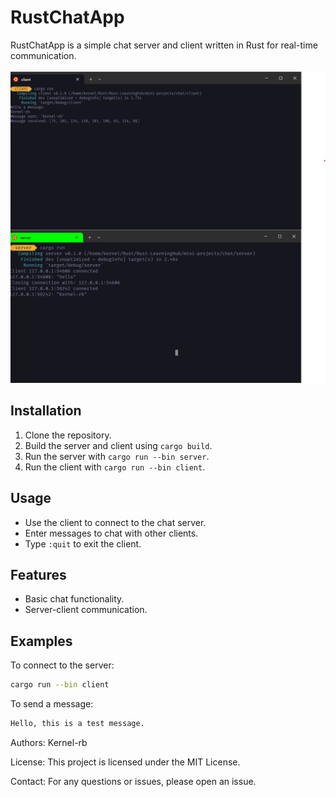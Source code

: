# RustChatApp

RustChatApp is a simple chat server and client written in Rust for real-time communication.
<br> 
<br>
![Alt Text](server&client.png)

## Installation

1. Clone the repository.
2. Build the server and client using `cargo build`.
3. Run the server with `cargo run --bin server`.
4. Run the client with `cargo run --bin client`.

## Usage

- Use the client to connect to the chat server.
- Enter messages to chat with other clients.
- Type `:quit` to exit the client.

## Features

- Basic chat functionality.
- Server-client communication.

## Examples

To connect to the server:

```sh
cargo run --bin client
```
To send a message:
```sh
Hello, this is a test message.
```

Authors:
Kernel-rb

License:
This project is licensed under the MIT License.

Contact:
For any questions or issues, please open an issue.





